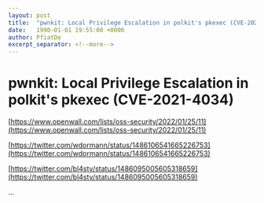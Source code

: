 ```yaml
---
layout: post
title:  "pwnkit: Local Privilege Escalation in polkit's pkexec (CVE-2021-4034)"
date:   1990-01-01 19:55:00 +0000
author: PfiatDe
excerpt_separator: <!--more-->
---
```


# pwnkit: Local Privilege Escalation in polkit's pkexec (CVE-2021-4034)

[https://www.openwall.com/lists/oss-security/2022/01/25/11](https://www.openwall.com/lists/oss-security/2022/01/25/11)

[https://twitter.com/wdormann/status/1486106541665226753](https://twitter.com/wdormann/status/1486106541665226753)

[https://twitter.com/bl4sty/status/1486095005605318659](https://twitter.com/bl4sty/status/1486095005605318659)

...
<!--more-->
